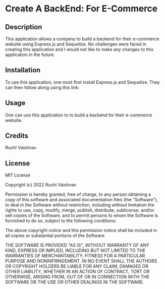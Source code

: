 # Create A BackEnd: For E-Commerce

## Description

This application allows a company to build a backend for their e-commerce website using Express.js and Sequelize.  No challenges were faced in creating this application and I would not like to make any changes to this application in the future.

## Installation

To use this application, one must first install Express.js and Sequelize.  They can then follow along using this link: 

## Usage

One can use this application to to build a backend for their e-commerce website.

## Credits

Ruchi Vaishnav

## License

MIT License

Copyright (c) 2022 Ruchi Vaishnav

Permission is hereby granted, free of charge, to any person obtaining a copy
of this software and associated documentation files (the "Software"), to deal
in the Software without restriction, including without limitation the rights
to use, copy, modify, merge, publish, distribute, sublicense, and/or sell
copies of the Software, and to permit persons to whom the Software is
furnished to do so, subject to the following conditions:

The above copyright notice and this permission notice shall be included in all
copies or substantial portions of the Software.

THE SOFTWARE IS PROVIDED "AS IS", WITHOUT WARRANTY OF ANY KIND, EXPRESS OR
IMPLIED, INCLUDING BUT NOT LIMITED TO THE WARRANTIES OF MERCHANTABILITY,
FITNESS FOR A PARTICULAR PURPOSE AND NONINFRINGEMENT. IN NO EVENT SHALL THE
AUTHORS OR COPYRIGHT HOLDERS BE LIABLE FOR ANY CLAIM, DAMAGES OR OTHER
LIABILITY, WHETHER IN AN ACTION OF CONTRACT, TORT OR OTHERWISE, ARISING FROM,
OUT OF OR IN CONNECTION WITH THE SOFTWARE OR THE USE OR OTHER DEALINGS IN THE
SOFTWARE.
